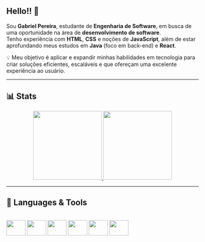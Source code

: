## Hello!! 👋

Sou **Gabriel Pereira**, estudante de **Engenharia de Software**, em busca de uma oportunidade na área de **desenvolvimento de software**.  
Tenho experiência com **HTML**, **CSS** e noções de **JavaScript**, além de estar aprofundando meus estudos em **Java** (foco em back-end) e **React**.  

💡 Meu objetivo é aplicar e expandir minhas habilidades em tecnologia para criar soluções eficientes, escaláveis e que ofereçam uma excelente experiência ao usuário.

---

## 📊 Stats  

<div align="center">
  <a href="https://github.com/GabeAugust">
     <img  height="180em" src="https://github-readme-stats.vercel.app/api?username=GabeAugust&show_icons=true&theme=dracula"/>
    <img height="180em" src="https://github-readme-stats.vercel.app/api/top-langs/?username=GabeAugust&layout=compact&theme=dracula"/>
  </a>
</div>

---

## 🚀 Languages & Tools  

<div style="display: inline_block"><br>
  <img height="40" width="50" src="https://cdn.jsdelivr.net/gh/devicons/devicon/icons/html5/html5-original.svg" />
  <img height="40" width="50" src="https://cdn.jsdelivr.net/gh/devicons/devicon/icons/css3/css3-original.svg" />
  <img height="40" width="50" src="https://cdn.jsdelivr.net/gh/devicons/devicon/icons/javascript/javascript-original.svg" />
  <img height="40" width="50" src="https://cdn.jsdelivr.net/gh/devicons/devicon/icons/react/react-original.svg" />
  <img height="40" width="50" src="https://cdn.jsdelivr.net/gh/devicons/devicon/icons/java/java-original.svg" />
  <img height="40" width="50" src="https://cdn.jsdelivr.net/gh/devicons/devicon/icons/git/git-original.svg" />
</div>
